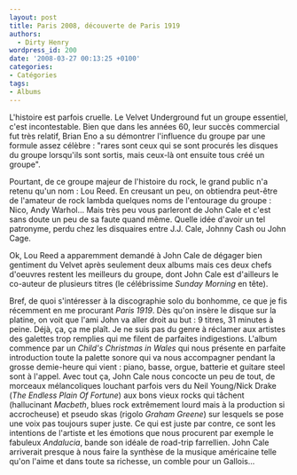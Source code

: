 ```yaml
---
layout: post
title: Paris 2008, découverte de Paris 1919
authors:
  - Dirty Henry
wordpress_id: 200
date: '2008-03-27 00:13:25 +0100'
categories:
- Catégories
tags:
- Albums
---
```

L'histoire est parfois cruelle. Le Velvet Underground fut un groupe essentiel, c'est incontestable. Bien que dans les années 60, leur succès commercial fut très relatif, Brian Eno a su démontrer l'influence du groupe par une formule assez célèbre : "rares sont ceux qui se sont procurés les disques du groupe lorsqu'ils sont sortis, mais ceux-là ont ensuite tous créé un groupe".

Pourtant, de ce groupe majeur de l'histoire du rock, le grand public n'a retenu qu'un nom : Lou Reed. En creusant un peu, on obtiendra peut-être de l'amateur de rock lambda quelques noms de l'entourage du groupe : Nico, Andy Warhol... Mais très peu vous parleront de John Cale et c'est sans doute un peu de sa faute quand même. Quelle idée d'avoir un tel patronyme, perdu chez les disquaires entre J.J. Cale, Johnny Cash ou John Cage.

Ok, Lou Reed a apparemment demandé à John Cale de dégager bien gentiment du Velvet après seulement deux albums mais ces deux chefs d'oeuvres restent les meilleurs du groupe, dont John Cale est d'ailleurs le co-auteur de plusieurs titres (le célébrissime <span style="font-style: italic" class="Apple-style-span">Sunday Morning</span> en tête).

Bref, de quoi s'intéresser à la discographie solo du bonhomme, ce que je fis récemment en me procurant <span style="font-style: italic" class="Apple-style-span">Paris 1919</span>. Dès qu'on insère le disque sur la platine, on voit que l'ami John va aller droit au but : 9 titres, 31 minutes à peine. Déjà, ça, ça me plaît. Je ne suis pas du genre à réclamer aux artistes des galettes trop remplies qui me filent de parfaites indigestions. L'album commence par un <span style="font-style: italic" class="Apple-style-span">Child's Christmas in Wales</span> qui nous présente en parfaite introduction toute la palette sonore qui va nous accompagner pendant la grosse demie-heure qui vient : piano, basse, orgue, batterie et guitare steel sont à l'appel. Avec tout ça, John Cale nous concocte un peu de tout, de morceaux mélancoliques louchant parfois vers du Neil Young/Nick Drake (<span style="font-style: italic" class="Apple-style-span">The Endless Plain Of Fortune</span>) aux bons vieux rocks qui tâchent (hallucinant <span style="font-style: italic" class="Apple-style-span">Macbeth</span>, blues rock extrêmement lourd mais à la production si accrocheuse) et pseudo skas (rigolo <span style="font-style: italic" class="Apple-style-span">Graham Greene<span style="font-style: normal" class="Apple-style-span">) sur lesquels se pose une voix pas toujours super juste. Ce qui est juste par contre, ce sont les intentions de l'artiste et les émotions que nous procurent par exemple le fabuleux <span style="font-style: italic" class="Apple-style-span">Andalucia</span>, bande son idéale de road-trip farrellien. John Cale arriverait presque à nous faire la synthèse de la musique américaine telle qu'on l'aime et dans toute sa richesse, un comble pour un Gallois...</span></span>

<p style="width: 180px; height: 25px"><object height="25" width="180"></object></p>
